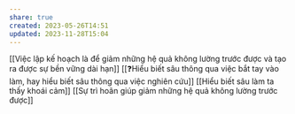 ```yaml
---
share: true
created: 2023-05-26T14:51
updated: 2023-11-28T15:04
---
```

[[Việc lập kế hoạch là để giảm những hệ quả không lường trước được và tạo ra được sự bền vững dài hạn]] 
[[❓Hiểu biết sâu thông qua việc bắt tay vào làm, hay hiểu biết sâu thông qua việc nghiên cứu]]
[[Hiểu biết sâu làm ta thấy khoái cảm]]
[[Sự trì hoãn giúp giảm những hệ quả không lường trước được]]
